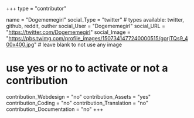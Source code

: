 +++
type = "contributor"

name = "Dogememegirl"
social_Type = "twitter" # types available: twitter, github, reddit, outher
social_User = "Dogememegirl"
social_URL = "https://twitter.com/Dogememegirl"
social_Image = "https://pbs.twimg.com/profile_images/1507341477240000515/gorjTQs9_400x400.jpg" # leave blank to not use any image

# use yes or no to activate or not a contribution
contribution_Webdesign = "no"
contribution_Assets = "yes"
contribution_Coding = "no"
contribution_Translation = "no"
contribution_Documentation = "no"
+++